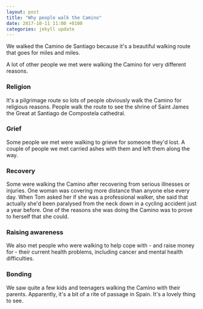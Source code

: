 ```yaml
---
layout: post
title: "Why people walk the Camino"
date: 2017-10-11 11:00 +0100
categories: jekyll update
---
```


We walked the Camino de Santiago because it's a beautiful walking route that goes for miles and miles. 

A lot of other people we met were walking the Camino for very different reasons. 

### Religion

It's a pilgrimage route so lots of people obviously walk the Camino for religious reasons. People walk the route to see the shrine of Saint James the Great at Santiago de Compostela cathedral. 

### Grief

Some people we met were walking to grieve for someone they'd lost. A couple of people we met carried ashes with them and left them along the way. 

### Recovery

Some were walking the Camino after recovering from serious illnesses or injuries. One woman was covering more distance than anyone else every day. When Tom asked her if she was a professional walker, she said that actually she'd been paralysed from the neck down in a cycling accident just a year before. One of the reasons she was doing the Camino was to prove to herself that she could. 

### Raising awareness

We also met people who were walking to help cope with - and raise money for - their current health problems, including cancer and mental health difficulties. 

### Bonding

We saw quite a few kids and teenagers walking the Camino with their parents. Apparently, it's a bit of a rite of passage in Spain. It's a lovely thing to see. 

